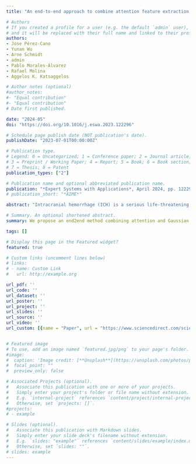 ```yaml
---
title: "An end-to-end approach to combine attention feature extraction and Gaussian Process models for deep multiple instance learning in CT hemorrhage detection"

# Authors
# If you created a profile for a user (e.g. the default `admin` user), write the username (folder name) here 
# and it will be replaced with their full name and linked to their profile.
authors:
- Jose Pérez-Cano
- Yunan Wu
- Arne Schmidt
- admin
- Pablo Morales-Álvarez
- Rafael Molina
- Aggelos K. Katsaggelos

# Author notes (optional)
#author_notes:
#- "Equal contribution"
#- "Equal contribution"
# Date first published.

date: "2024-05"
doi: "https://doi.org/10.1016/j.eswa.2023.122296"

# Schedule page publish date (NOT publication's date).
publishDate: "2023-07-01T00:00:00Z"

# Publication type.
# Legend: 0 = Uncategorized; 1 = Conference paper; 2 = Journal article;
# 3 = Preprint / Working Paper; 4 = Report; 5 = Book; 6 = Book section;
# 7 = Thesis; 8 = Patent
publication_types: ["2"]

# Publication name and optional abbreviated publication name.
publication: "*Expert Systems with Applications*, April 2024, pp. 122296"
# publication_short: "*AIME*"

abstract: "Intracranial hemorrhage (ICH) is a serious life-threatening emergency caused by blood leakage inside the brain. Radiologists usually confirm the presence of ICH by analyzing computed tomography (CT) scans, so, developing an automated diagnosis system that can process this type of images has become an important research problem. One of the main challenges to apply AI algorithms in this setting is the lack of labeled data. To mitigate the labeling burden, Multiple Instance Learning (MIL) algorithms group instances into bags, relying solely on bag-level labels for model training. Due to their capacity to handle uncertainty and deliver accurate predictions, Gaussian Processes (GPs) stand out as promising classifiers for MIL problems. Recent research has also demonstrated the effectiveness of combining attention mechanisms with GPs for ICH detection. Nonetheless, existing methods have a notable limitation: they train the attention mechanism and the GP separately, resulting in suboptimal feature extraction for GP-based classification. In this study, we introduce an innovative end-to-end MIL model that concurrently trains the CNN backbone and attention mechanism along with the GP classifier. Our approach enhances the robustness and accuracy of bag predictions by optimizing feature extraction for GP-based classification. We validate our method experimentally by focusing on two ICH detection datasets. Our results reveal a significant performance advantage in terms of accuracy, F1-score, precision, and ROC-AUC score over existing MIL approaches, especially two-stage GP approaches. Additionally, we offer empirical insights into the functionality and effectiveness of our novel model."

# Summary. An optional shortened abstract.
summary: We propose an end2end method combining attention and Gaussian processes. We apply it to intracraneal hemorrhage detection. 

tags: []

# Display this page in the Featured widget?
featured: true

# Custom links (uncomment lines below)
# links:
# - name: Custom Link
#   url: http://example.org

url_pdf: ''
url_code: ''
url_dataset: ''
url_poster: ''
url_project: ''
url_slides: ''
url_source: ''
url_video: ''
url_custom: [{name = "Paper", url = "https://www.sciencedirect.com/science/article/pii/S0957417423027987"}]


# Featured image
# To use, add an image named `featured.jpg/png` to your page's folder. 
#image:
#  caption: 'Image credit: [**Unsplash**](https://unsplash.com/photos/pLCdAaMFLTE)'
#  focal_point: ""
#  preview_only: false

# Associated Projects (optional).
#   Associate this publication with one or more of your projects.
#   Simply enter your project's folder or file name without extension.
#   E.g. `internal-project` references `content/project/internal-project/index.md`.
#   Otherwise, set `projects: []`.
#projects:
# - example

# Slides (optional).
#   Associate this publication with Markdown slides.
#   Simply enter your slide deck's filename without extension.
#   E.g. `slides: "example"` references `content/slides/example/index.md`.
#   Otherwise, set `slides: ""`.
# slides: example
---
```

